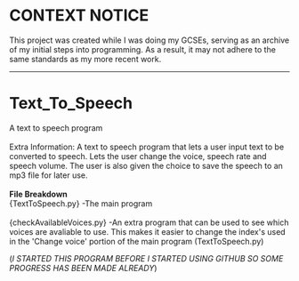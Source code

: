 # CONTEXT NOTICE
This project was created while I was doing my GCSEs, serving as an archive of my initial steps into programming. As a result, it may not adhere to the same standards as my more recent work.

---
# Text_To_Speech
A text to speech program
<br>
<br>Extra Information:
      A text to speech program that lets a user input text to be converted to speech. Lets the user change the voice, speech rate and speech volume. The user is also given the choice to save the speech to an mp3 file for later use.
<br>
<br><b>File Breakdown</b>
      <br>{TextToSpeech.py} -The main program
      <br>
      <br>{checkAvailableVoices.py} -An extra program that can be used to see which voices are avaliable to use. This makes it easier to change the index's used in the 'Change voice' portion of the main program (TextToSpeech.py)
      <br>




(*I STARTED THIS PROGRAM BEFORE I STARTED USING GITHUB SO SOME PROGRESS HAS BEEN MADE ALREADY*)
